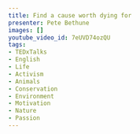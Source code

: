 ```yaml
---
title: Find a cause worth dying for
presenter: Pete Bethune
images: []
youtube_video_id: 7eUVD74ozQU
tags:
- TEDxTalks
- English
- Life
- Activism
- Animals
- Conservation
- Environment
- Motivation
- Nature
- Passion
---
```

